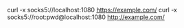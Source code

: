 curl -x socks5://localhost:1080 https://example.com/
curl -x socks5://root:pwd@localhost:1080 http://example.com/